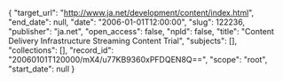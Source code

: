 {
  "target_url": "http://www.ja.net/development/content/index.html", 
  "end_date": null, 
  "date": "2006-01-01T12:00:00", 
  "slug": 122236, 
  "publisher": "ja.net", 
  "open_access": false, 
  "npld": false, 
  "title": "Content Delivery Infrastructure Streaming Content Trial", 
  "subjects": [], 
  "collections": [], 
  "record_id": "20060101T120000/mX4/u77KB9360xPFDQEN8Q==", 
  "scope": "root", 
  "start_date": null
}


